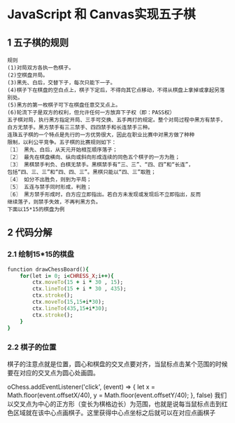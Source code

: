 
# JavaScript 和 Canvas实现五子棋
## 1 五子棋的规则
    规则
    (1)对局双方各执一色棋子。
    (2)空棋盘开局。
    (3)黑先、白后，交替下子，每次只能下一子。
    (4)棋子下在棋盘的空白点上，棋子下定后，不得向其它点移动，不得从棋盘上拿掉或拿起另落别处。
    (5)黑方的第一枚棋子可下在棋盘任意交叉点上。
    (6)轮流下子是双方的权利，但允许任何一方放弃下子权（即：PASS权）
    五子棋对局，执行黑方指定开局、三手可交换、五手两打的规定。整个对局过程中黑方有禁手，白方无禁手。黑方禁手有三三禁手、四四禁手和长连禁手三种。
    连珠五子棋的一个特点是先行的一方优势很大，因此在职业比赛中对黑方做了种种
    限制，以利公平竞争。五子棋的比赛规则如下：
    〖1〗 黑先、白后，从天元开始相互顺序落子；
    〖2〗 最先在棋盘横向、纵向或斜向形成连续的同色五个棋子的一方为胜；
    〖3〗 黑棋禁手判负、白棋无禁手。黑棋禁手有“三、三”、“四、四”和“长连”，
    包括“四、三、三”和“四、四、三”。黑棋只能以“四、三”取胜；
    〖4〗 如分不出胜负，则到为平局；
    〖5〗 五连与禁手同时形成，判胜；
    〖6〗 黑方禁手形成时，白方应立即指出。若白方未发现或发现后不立即指出，反而
    继续落子，则禁手失效，不再判黑方负。
    下面以15*15的棋盘为例

## 2 代码分解
### 2.1 绘制15*15的棋盘
```ruby
function drawChessBoard(){
    for(let i= 0; i<CHRESS_X;i++){
        ctx.moveTo(15 + i * 30 , 15);
        ctx.lineTo(15 + i * 30 , 435);
        ctx.stroke();
        ctx.moveTo(15,15+i*30);
        ctx.lineTo(435,15+i*30);
        ctx.stroke();
    }
}
```

### 2.2 棋子的位置
棋子的注意点就是位置，圆心和棋盘的交叉点要对齐，当鼠标点击某个范围的时候要在对应的交叉点为圆心处画圆。

oChess.addEventListener('click', (event) => {
    let x = Math.floor(event.offsetX/40),
        y = Math.floor(event.offsetY/40);
}, false)
我们以交叉点为中心的正方形（变长为棋格边长）为范围，也就是说每当鼠标点击到红色区域就在该中心点画棋子。这里获得中心点坐标之后就可以在对应点画棋子

